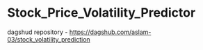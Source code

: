 # Stock_Price_Volatility_Predictor

dagshud repository - https://dagshub.com/aslam-03/stock_volatility_prediction
